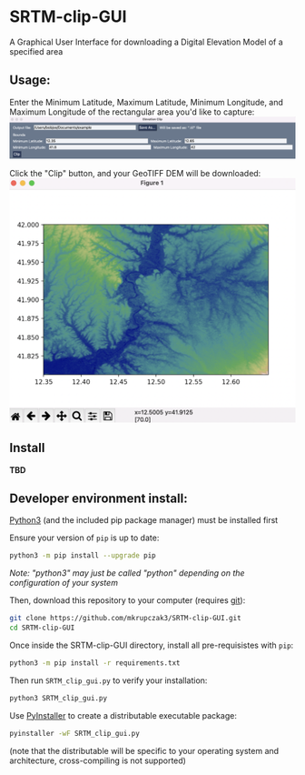 # SRTM-clip-GUI
A Graphical User Interface for downloading a Digital Elevation Model of a specified area

## Usage:

Enter the Minimum Latitude, Maximum Latitude, Minimum Longitude, and Maximum Longitude of the rectangular area you'd like to capture:
<img width="768" alt="image of SRTM-clip-GUI running on MacOS. Default bounds 12.35 41.8 12.65 42 for Rome-30m-DEM.tif are already filled in" src="./assets/demo_main.png">


Click the "Clip" button, and your GeoTIFF DEM will be downloaded:
<a href="https://github.com/mkrupczak3/OpenAthena#parsegeotiffpy"><img width="565" alt="Screenshot of a render of the Rome-30m-DEM.tif Digital Elevation Model file, using OpenAthena parseGeoTIFF.py on MacOS" src="./assets/Render_Rome-30m-DEM.png"></a>

## Install
**TBD**

##  Developer environment install:

[Python3](https://www.python.org/) (and the included pip package manager) must be installed first

Ensure your version of `pip` is up to date:
```bash
python3 -m pip install --upgrade pip
```

_Note: "python3" may just be called "python" depending on the configuration of your system_

Then, download this repository to your computer (requires [git](https://github.com/git-guides/install-git)):
```bash
git clone https://github.com/mkrupczak3/SRTM-clip-GUI.git
cd SRTM-clip-GUI
```

Once inside the SRTM-clip-GUI directory, install all pre-requisistes with `pip`:
```bash
python3 -m pip install -r requirements.txt
```

Then run `SRTM_clip_gui.py` to verify your installation:

```bash
python3 SRTM_clip_gui.py
```

Use [PyInstaller](https://pyinstaller.org/en/stable/) to create a distributable executable package:
```bash
pyinstaller -wF SRTM_clip_gui.py
```

(note that the distributable will be specific to your operating system and architecture, cross-compiling is not supported)
